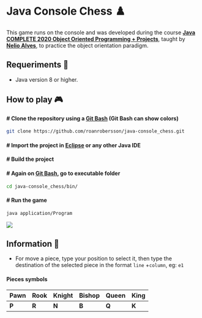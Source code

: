
# Java Console Chess :chess_pawn:
This game runs on the console and was developed during the course **[Java COMPLETE 2020 Object Oriented Programming + Projects](https://www.udemy.com/course/java-curso-completo/)**, taught by **[Nelio Alves](https://www.linkedin.com/in/nelio-alves)**, to practice the object orientation paradigm.

## Requeriments 🔧
- Java version 8 or higher.

## How to play :video_game:

#### # Clone the repository using a **[Git Bash](https://gitforwindows.org/)** (Git Bash can show colors)
```bash 
git clone https://github.com/roanrobersson/java-console_chess.git 
```

#### # Import the project in **[Eclipse](https://www.eclipse.org/ide/)** or any other Java IDE

#### # Build the project

#### # Again on **[Git Bash](https://gitforwindows.org/)**, go to executable folder
```bash
cd java-console_chess/bin/
```

#### # Run the game
```bash
java application/Program
```

![](https://raw.githubusercontent.com/roanrobersson/assets/master/java-console_chess/demo.png)

## Information 🔧
- For move a piece, type your position to select it, then type the destination of the selected piece in the format `line` +`column`, eg: `e1` 

#### Pieces symbols
| Pawn | Rook |  Knight | Bishop |  Queen | King |
|---|---|---|---|---|---|
| **P** | **R** | **N** | **B** | **Q** | **K** |


